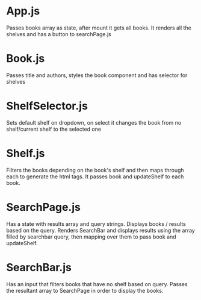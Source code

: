 # App.js
Passes books array as state, after mount it gets all books. It renders all the shelves and has a button to searchPage.js

# Book.js
Passes title and authors, styles the book component and has selector for shelves

# ShelfSelector.js
Sets default shelf on dropdown, on select it changes the book from no shelf/current shelf to the selected one

# Shelf.js
Filters the books depending on the book's shelf and then maps through each to generate the html tags. It passes book and updateShelf to each book. 

# SearchPage.js 
Has a state with results array and query strings. Displays books / results based on the query.
Renders SearchBar and displays results using the array filled by searchbar query, then mapping over them to pass book and updateShelf.

# SearchBar.js
Has an input that filters books that have no shelf based on query. Passes the resultant array to SearchPage in order to display the books.

